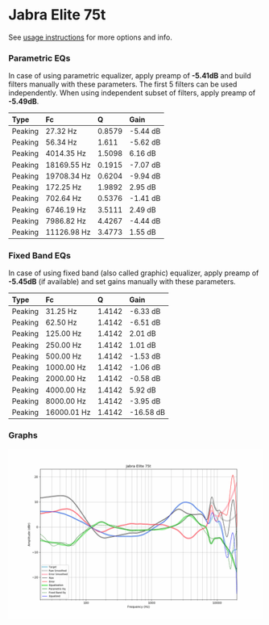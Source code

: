 # Jabra Elite 75t
See [usage instructions](https://github.com/jaakkopasanen/AutoEq#usage) for more options and info.

### Parametric EQs
In case of using parametric equalizer, apply preamp of **-5.41dB** and build filters manually
with these parameters. The first 5 filters can be used independently.
When using independent subset of filters, apply preamp of **-5.49dB**.

| Type    | Fc          |      Q | Gain     |
|:--------|:------------|:-------|:---------|
| Peaking | 27.32 Hz    | 0.8579 | -5.44 dB |
| Peaking | 56.34 Hz    | 1.611  | -5.62 dB |
| Peaking | 4014.35 Hz  | 1.5098 | 6.16 dB  |
| Peaking | 18169.55 Hz | 0.1915 | -7.07 dB |
| Peaking | 19708.34 Hz | 0.6204 | -9.94 dB |
| Peaking | 172.25 Hz   | 1.9892 | 2.95 dB  |
| Peaking | 702.64 Hz   | 0.5376 | -1.41 dB |
| Peaking | 6746.19 Hz  | 3.5111 | 2.49 dB  |
| Peaking | 7986.82 Hz  | 4.4267 | -4.44 dB |
| Peaking | 11126.98 Hz | 3.4773 | 1.55 dB  |

### Fixed Band EQs
In case of using fixed band (also called graphic) equalizer, apply preamp of **-5.45dB**
(if available) and set gains manually with these parameters.

| Type    | Fc          |      Q | Gain      |
|:--------|:------------|:-------|:----------|
| Peaking | 31.25 Hz    | 1.4142 | -6.33 dB  |
| Peaking | 62.50 Hz    | 1.4142 | -6.51 dB  |
| Peaking | 125.00 Hz   | 1.4142 | 2.01 dB   |
| Peaking | 250.00 Hz   | 1.4142 | 1.01 dB   |
| Peaking | 500.00 Hz   | 1.4142 | -1.53 dB  |
| Peaking | 1000.00 Hz  | 1.4142 | -1.06 dB  |
| Peaking | 2000.00 Hz  | 1.4142 | -0.58 dB  |
| Peaking | 4000.00 Hz  | 1.4142 | 5.92 dB   |
| Peaking | 8000.00 Hz  | 1.4142 | -3.95 dB  |
| Peaking | 16000.01 Hz | 1.4142 | -16.58 dB |

### Graphs
![](./Jabra%20Elite%2075t.png)